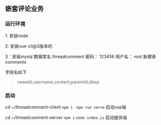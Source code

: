 ## 嵌套评论业务

### 运行环境
1: 安装node

2: 安装vue-cli@3版本的

3：安装mysql
   数据库名  threadcomment
   密码：    123456
   用户名：  root
   新建表  comments 
   
   字段名如下
   > newsId,username,content,parentId,deep

### 启动
cd ~/threadcomment-client
`npm i `
`npm run serve` 启动vue端

cd ~/threadcomment-server
`npm i`
`node index.js` 启动服务端
